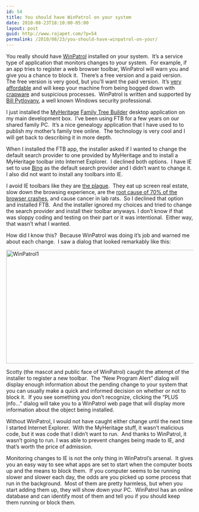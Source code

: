 ```yaml
---
id: 54
title: You should have WinPatrol on your system
date: 2010-08-23T18:10:00-05:00
layout: post
guid: http://www.rajapet.com/?p=54
permalink: /2010/08/23/you-should-have-winpatrol-on-your/
---
```

You really should have [WinPatrol](http://www.winpatrol.com/) installed on your system.  It’s a service type of application that monitors changes to your system.  For example, if an app tries to register a web browser toolbar, WinPatrol will warn you and give you a chance to block it.  There’s a free version and a paid version.  The free version is very good, but you’ll want the paid version.  It’s [very affordable](http://winpatrol.stores.yahoo.net/winplusmemre.html) and will keep your machine from being bogged down with [crapware](http://www.urbandictionary.com/define.php?term=crapware) and suspicious processes.  WinPatrol is written and supported by [Bill Pytlovany](http://billpstudios.blogspot.com/), a well known Windows security professional.

I just installed the [MyHeritage](http://www.myheritage.com/) [Family Tree Builder](http://www.myheritage.com/family-tree-builder) desktop application on my main development box.  I’ve been using FTB for a few years on our shared family PC.  It’s a nice genealogy application that I have used to to publish my mother’s family tree online.  The technology is very cool and I will get back to describing it in more depth.

When I installed the FTB app, the installer asked if I wanted to change the default search provider to one provided by MyHeritage and to install a MyHeritage toolbar into Internet Explorer.  I declined both options.  I have IE set to use [Bing](http://www.bing.com/) as the default search provider and I didn’t want to change it.  I also did not want to install any toolbars into IE.

I avoid IE toolbars like they are [the plague](http://www.facebook.com/note.php?note_id=292056523469).  They eat up screen real estate, slow down the browsing experience, are the [root cause of 70% of the browser crashes](http://arstechnica.com/microsoft/news/2010/04/add-ons-responsible-for-70-percent-of-ie8-crashesadd-ons-responsible-for-70-percent-of-ie8-crashes.ars "ars technica: Add-ons responsible for 70 percent of IE8 crashes"), and cause cancer in lab rats.  So I declined that option and installed FTB.  And the installer ignored my choices and tried to change the search provider and install their toolbar anyways. I don’t know if that was sloppy coding and testing on their part or it was intentional.  Either way, that wasn’t what I wanted.

How did I know this?  Because WinPatrol was doing it’s job and warned me about each change.  I saw a dialog that looked remarkably like this:

[<img loading="lazy" alt="WinPatrol1" border="0" height="305" src="https://i0.wp.com/lh4.ggpht.com/_natoSxTaPFU/THK4lpbDBJI/AAAAAAAAAeQ/GNHFAU_3scY/WinPatrol1_thumb%5B1%5D.png?resize=644%2C305" title="WinPatrol1" width="644"   />](https://i0.wp.com/lh4.ggpht.com/_natoSxTaPFU/THK4lYVkJNI/AAAAAAAAAeM/J0NPo-PAmQA/s1600-h/WinPatrol1%5B3%5D.png)

Scotty (the mascot and public face of WinPatrol) caught the attempt of the installer to register a new toolbar.  The “New Program Alert” dialog will display enough information about the pending change to your system that you can usually make a quick and informed decision on whether or not to block it.  If you see something you don’t recognize, clicking the “PLUS <u>I</u>nfo…” dialog will take you to a WinPatrol web page that will display more information about the object being installed.

Without WinPatrol, I would not have caught either change until the next time I started Internet Explorer.  With the MyHeritage stuff, it wasn’t malicious code, but it was code that I didn’t want to run.  And thanks to WinPatrol, it wasn’t going to run. I was able to prevent changes being made to IE, and that’s worth the price of admission.

Monitoring changes to IE is not the only thing in WinPatrol’s arsenal.  It gives you an easy way to see what apps are set to start when the computer boots up and the means to block them.  If you computer seems to be running slower and slower each day, the odds are you picked up some process that run in the background.  Most of them are pretty harmless, but when you start adding them up, they will show down your PC.  WinPatrol has an online database and can identify most of them and tell you if you should keep them running or block them.
